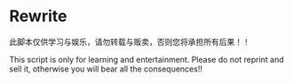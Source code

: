 # Rewrite

此脚本仅供学习与娱乐，请勿转载与贩卖，否则您将承担所有后果！！

This script is only for learning and entertainment. Please do not reprint and sell it, otherwise you will bear all the consequences!!
